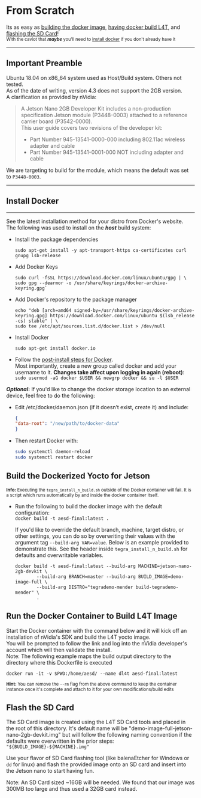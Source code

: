 # From Scratch  

Its as easy as [building the docker image](#Build-the-Dockerized-Yocto-for-Jetson), [having docker build L4T](#Run-the-Docker-Container-to-Build-L4T-Image), and [flashing the SD Card](#Flash-the-SD-Card)!  
<sub>With the caviot that **_maybe_** you'll need to [install docker](#Install-Docker) if you don't already have it</sub>  

---

## Important Preamble

Ubuntu 18.04 on x86_64 system used as Host/Build system. Others not tested.  
As of the date of writing, version 4.3 does not support the 2GB version.  
A clarification as provided by nVidia:  
> A Jetson Nano 2GB Developer Kit includes a non-production specification Jetson module (P3448-0003) attached to a reference carrier board (P3542-0000).  
> This user guide covers two revisions of the developer kit:  
>
> * Part Number 945-13541-0000-000 including 802.11ac wireless adapter and cable  
> * Part Number 945-13541-0001-000 NOT including adapter and cable  

We are targeting to build for the module, which means the default was set to `P3448-0003`.  

---

## Install Docker  

---
See the latest installation method for your distro from Docker's website.  
The following was used to install on the **_host_** build system:  

* Install the package dependencies

    ```shell
    sudo apt-get install -y apt-transport-https ca-certificates curl gnupg lsb-release
    ```

* Add Docker Keys  

    ```shell
    sudo curl -fsSL https://download.docker.com/linux/ubuntu/gpg | \
    sudo gpg --dearmor -o /usr/share/keyrings/docker-archive-keyring.gpg`
    ```

* Add Docker's repository to the package manager

    ```shell
    echo "deb [arch=amd64 signed-by=/usr/share/keyrings/docker-archive-keyring.gpg] https://download.docker.com/linux/ubuntu $(lsb_release -cs) stable" | \
    sudo tee /etc/apt/sources.list.d/docker.list > /dev/null
    ```

* Install Docker

    ```shell
    sudo apt-get install docker.io
    ```

* Follow the [post-install steps for Docker](https://docs.docker.com/engine/install/linux-postinstall/). </br>
Most importantly, create a new group called docker and add your username to it. **Changes take affect upon logging in again (reboot)**: </br>
`sudo usermod -aG docker $USER && newgrp docker && su -l $USER`  

**_Optional_:** If you'd like to change the docker storage location to an external device, feel free to do the following:  

* Edit /etc/docker/daemon.json (if it doesn’t exist, create it) and include:

    ```json
    {
    "data-root": "/new/path/to/docker-data"
    }
    ```

* Then restart Docker with:

    ```bash
    sudo systemctl daemon-reload
    sudo systemctl restart docker
    ```

## Build the Dockerized Yocto for Jetson

<sub>**Info:** Executing the `tegra_install_n_build.sh` outside of the Docker container will fail. It is a script which runs automatically by and inside the docker container itself.</sub>  

* Run the following to build the docker image with the default configuration:  
`docker build -t aesd-final:latest .`  

    If you'd like to override the default branch, machine, target distro, or other settings, you can do so by overwriting their values with the argument tag `--build-arg VAR=value`. Below is an example provided to demonstrate this. See the header inside `tegra_install_n_build.sh` for defaults and overwritable variables.  

    ```shell
    docker build -t aesd-final:latest --build-arg MACHINE=jetson-nano-2gb-devkit \
            --build-arg BRANCH=master --build-arg BUILD_IMAGE=demo-image-full \
            --build-arg DISTRO="tegrademo-mender build-tegrademo-mender" \
            .
    ```

## Run the Docker Container to Build L4T Image  

Start the Docker container with the command below and it will kick off an installation of nVidia's SDK and build the L4T yocto image.  
You will be prompted to follow the link and log into the nVidia developer's account which will then validate the install.  
Note: The following example maps the build output directory to the directory where this Dockerfile is executed  

`docker run -it -v $PWD:/home/aesd/ --name dl4t aesd-final:latest`

<sub>**Hint:** You can remove the `--rm` flag from the above command to keep the container instance once it's complete and attach to it for your own modifications/build edits</sub>

## Flash the SD Card

The SD Card image is created using the L4T SD Card tools and placed in the root of this directory. It's default name will be "demo-image-full-jetson-nano-2gb-devkit.img" but will follow the following naming convention if the defaults were overwritten in the prior steps: `"${BUILD_IMAGE}-${MACHINE}.img"`  

Use your flavor of SD Card flashing tool (like balenaEtcher for Windows or `dd` for linux) and flash the provided image onto an SD card and insert into the Jetson nano to start having fun.  

Note: An SD Card sized ~16GB will be needed. We found that our image was 300MB too large and thus used a 32GB card instead.  
